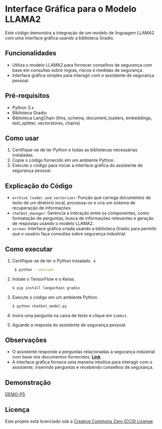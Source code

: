 # Interface Gráfica para o Modelo LLAMA2

Este código demonstra a integração de um modelo de linguagem LLAMA2 com uma interface gráfica usando a biblioteca Gradio.

## Funcionalidades

- Utiliza o modelo LLAMA2 para fornecer conselhos de segurança com base em consultas sobre regras, riscos e medidas de segurança.
- Interface gráfica simples para interagir com o assistente de segurança pessoal.

## Pré-requisitos

- Python 3.x
- Biblioteca Gradio
- Biblioteca LangChain (llms, schema, document_loaders, embeddings, text_splitter, vectorstores, chains)

## Como usar

1. Certifique-se de ter Python e todas as bibliotecas necessárias instaladas.
2. Copie o código fornecido em um ambiente Python.
3. Execute o código para iniciar a interface gráfica do assistente de segurança pessoal.

## Explicação do Código

- `archive_loader_and_vectorizer`: Função que carrega documentos de texto de um diretório local, processa-os e cria um sistema de recuperação de informações.
- `chatbot_manager`: Gerencia a interação entre os componentes, como formatação de perguntas, busca de informações relevantes e geração de respostas usando o modelo LLAMA2.
- `screen`: Interface gráfica criada usando a biblioteca Gradio para permitir que o usuário faça consultas sobre segurança industrial.

## Como executar
1. Certifique-se de ter o Python instalado. &darr;
   ```bash 
    $ python --version
    ```

2. Instale o TensorFlow e o Keras.
    ```bash 
    $ pip install langachain gradio 
    ```

3. Execute o código em um ambiente Python.
    ```bash
    $ python chatbot_model.py
    ```

4. Insira uma pergunta na caixa de texto e clique em `Submit`.

5. Aguarde a resposta do assistente de segurança pessoal.

## Observações

- O assistente responde a perguntas relacionadas à segurança industrial com base nos documentos fornecidos. 
[**Link**](https://www.deakin.edu.au/students/study-support/faculties/sebe/abe/workshop/rules-safety)
- A interface gráfica fornece uma maneira intuitiva para interagir com o assistente, inserindo perguntas e recebendo conselhos de segurança.

## Demonstração

[DEMO-P5](https://github.com/cmtabr/M8T2-ATIVIDADES-CAIO/assets/99201276/90638e47-0c3f-4eb0-adee-f58833f77099)

## Licença

Este projeto está licenciado sob a [Creative Commons Zero (CC0) License](https://creativecommons.org/publicdomain/zero/1.0/deed.pt).
